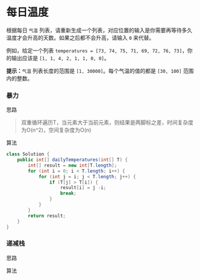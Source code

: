 # 每日温度

根据每日 `气温` 列表，请重新生成一个列表，对应位置的输入是你需要再等待多久温度才会升高的天数。如果之后都不会升高，请输入 `0` 来代替。

例如，给定一个列表 `temperatures = [73, 74, 75, 71, 69, 72, 76, 73]`，你的输出应该是 `[1, 1, 4, 2, 1, 1, 0, 0]`。

**提示：**`气温` 列表长度的范围是 `[1, 30000]`。每个气温的值的都是 `[30, 100]` 范围内的整数。

### 暴力

思路

> 双重循环遍历T，当元素大于当前元素，则结果是两脚标之差，时间复杂度为O(n^2)，空间复杂度为O(n)

算法

```JAVA
class Solution {
    public int[] dailyTemperatures(int[] T) {
        int[] result = new int[T.length];
        for (int i = 0; i < T.length; i++) {
            for (int j = i; j < T.length; j++) {
                if (T[j] > T[i]) {
                    result[i] = j -i;
                    break;
                }
            }
        }
        return result;
    }
}
```



### 递减栈

思路

算法